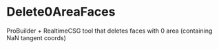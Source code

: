 # Delete0AreaFaces
ProBuilder + RealtimeCSG tool that deletes faces with 0 area (containing NaN tangent coords)
